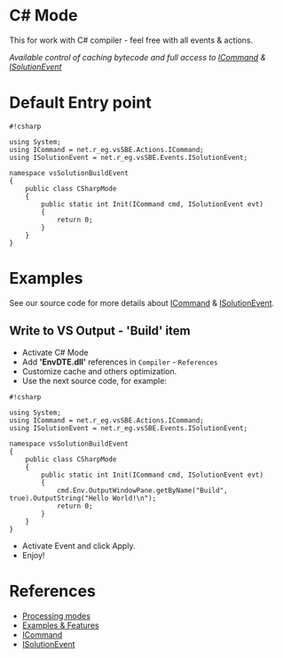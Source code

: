 # C# Mode

This for work with C# compiler - feel free with all events & actions.

*Available control of caching bytecode and full access to [ICommand](https://bitbucket.org/3F/vssolutionbuildevent/src/master/vsSolutionBuildEvent/Actions/ICommand.cs) & [ISolutionEvent](https://bitbucket.org/3F/vssolutionbuildevent/src/master/vsSolutionBuildEvent/Events/ISolutionEvent.cs)*

# Default Entry point

```
#!csharp

using System;
using ICommand = net.r_eg.vsSBE.Actions.ICommand;
using ISolutionEvent = net.r_eg.vsSBE.Events.ISolutionEvent;

namespace vsSolutionBuildEvent
{
    public class CSharpMode
    {
        public static int Init(ICommand cmd, ISolutionEvent evt)
        {
            return 0;
        }
    }
}
```

# Examples

See our source code for more details about [ICommand](https://bitbucket.org/3F/vssolutionbuildevent/src/master/vsSolutionBuildEvent/Actions/ICommand.cs) & [ISolutionEvent](https://bitbucket.org/3F/vssolutionbuildevent/src/master/vsSolutionBuildEvent/Events/ISolutionEvent.cs).

## Write to VS Output - 'Build' item

* Activate C# Mode
* Add **'EnvDTE.dll'** references in `Compiler` - `References`
* Customize cache and others optimization.
* Use the next source code, for example:

```
#!csharp

using System;
using ICommand = net.r_eg.vsSBE.Actions.ICommand;
using ISolutionEvent = net.r_eg.vsSBE.Events.ISolutionEvent;

namespace vsSolutionBuildEvent
{
    public class CSharpMode
    {
        public static int Init(ICommand cmd, ISolutionEvent evt)
        {
            cmd.Env.OutputWindowPane.getByName("Build", true).OutputString("Hello World!\n");
            return 0;
        }
    }
}
```

* Activate Event and click Apply.
* Enjoy!

# References

* [Processing modes](../Modes)
* [Examples & Features](../Examples)
* [ICommand](https://bitbucket.org/3F/vssolutionbuildevent/src/master/vsSolutionBuildEvent/Actions/ICommand.cs) 
* [ISolutionEvent](https://bitbucket.org/3F/vssolutionbuildevent/src/master/vsSolutionBuildEvent/Events/ISolutionEvent.cs)